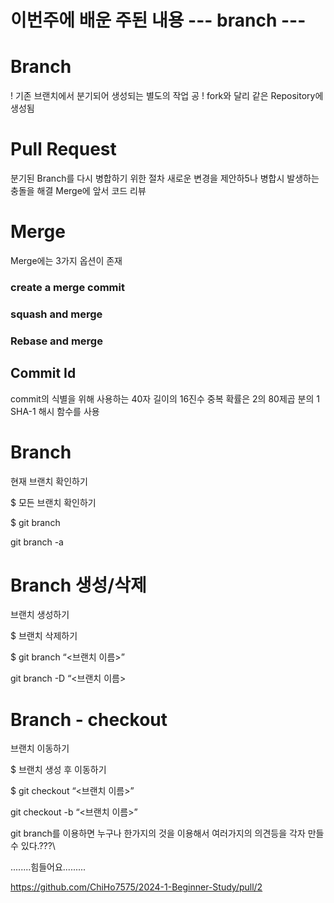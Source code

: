 
# 이번주에 배운 주된 내용 --- branch ---


# Branch
! 기존 브랜치에서 분기되어 생성되는 별도의 작업 공
! fork와 달리 같은 Repository에 생성됨


# Pull Request
분기된 Branch를 다시 병합하기 위한 절차
 새로운 변경을 제안하5나 병합시 발생하는 충돌을 해결
Merge에 앞서 코드 리뷰


# Merge
Merge에는 3가지 옵션이 존재

### create a merge commit

### squash and merge

### Rebase and merge 


## Commit Id
 commit의 식별을 위해 사용하는 40자 길이의 16진수
 중복 확률은 2의 80제곱 분의 1
 SHA-1 해시 함수를 사용




# Branch
현재 브랜치 확인하기

$
모든 브랜치 확인하기

$
git branch


git branch -a


# Branch 생성/삭제
브랜치 생성하기

$
브랜치 삭제하기

$
git branch “<브랜치 이름>”


git branch -D “<브랜치 이름>

# Branch - checkout
브랜치 이동하기

$
브랜치 생성 후 이동하기

$
git checkout “<브랜치 이름>”


git checkout -b “<브랜치 이름>”


 git branch를 이용하면 누구나 한가지의 것을 이용해서 여러가지의 의견등을 각자 만들수 있다.???\

 ........힘들어요.........

https://github.com/ChiHo7575/2024-1-Beginner-Study/pull/2
